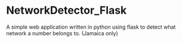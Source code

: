 # NetworkDetector_Flask
A simple web application written in python using flask to detect what network a number belongs to. (Jamaica only)
